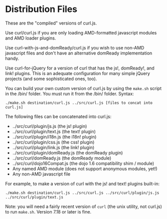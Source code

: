 Distribution Files
==================

These are the "compiled" versions of curl.js.

Use curl/curl.js if you are only loading AMD-formatted javascript modules and
AMD loader plugins.

Use curl-with-js-and-domReady/curl.js if you wish to use non-AMD javascript
files and don't have an alternative domReady implementation handy.

Use curl-for-jQuery for a version of curl that has the js!, domReady!, and
link! plugins.  This is an adequate configuration for many simple jQuery
projects (and some sophisticated ones, too).

You can build your own custom version of curl.js by using the `make.sh` script
in the /bin/ folder.  You must run it from the /bin/ folder.  Syntax:

	./make.sh destination/curl.js ../src/curl.js [files to concat into curl.js]

The following files can be concatenated into curl.js:

* ../src/curl/plugin/js.js (the js! plugin)
* ../src/curl/plugin/text.js (the text! plugin)
* ../src/curl/plugin/i18n.js (the i18n! plugin)
* ../src/curl/plugin/css.js (the css! plugin)
* ../src/curl/plugin/link.js (the link! plugin)
* ../src/curl/plugin/domReady.js (the domReady plugin)
* ../src/curl/domReady.js (the domReady module)
* ../src/curl/dojo16Compat.js (the dojo 1.6 compatibility shim / module)
* Any named AMD module (does not support anonymous modules, yet!)
* Any non-AMD javascript file

For example, to make a version of curl with the js! and text! plugins built-in:

	./make.sh destination/curl.js ../src/curl.js ../src/curl/plugin/js.js ../src/curl/plugin/text.js

Note: you will need a fairly recent version of `curl` (the unix utility, not
curl.js) to run `make.sh`.  Version 7.18 or later is fine.
